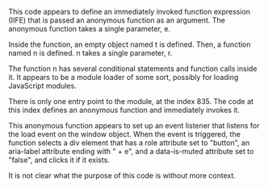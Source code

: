 This code appears to define an immediately invoked function expression (IIFE) that is passed an anonymous function as an argument. The anonymous function takes a single parameter, e.

Inside the function, an empty object named t is defined. Then, a function named n is defined. n takes a single parameter, r.

The function n has several conditional statements and function calls inside it. It appears to be a module loader of some sort, possibly for loading JavaScript modules.

There is only one entry point to the module, at the index 835. The code at this index defines an anonymous function and immediately invokes it.

This anonymous function appears to set up an event listener that listens for the load event on the window object. When the event is triggered, the function selects a div element that has a role attribute set to "button", an aria-label attribute ending with " + e", and a data-is-muted attribute set to "false", and clicks it if it exists.

It is not clear what the purpose of this code is without more context.
